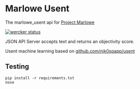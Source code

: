 # Marlowe Usent

The marlowe_usent api for [Project Marlowe](https://github.com/iepathos/marlowe_devops)

[![wercker status](https://app.wercker.com/status/a3ce8fb13332db20af9904cebb5d46bf/s/master "wercker status")](https://app.wercker.com/project/byKey/a3ce8fb13332db20af9904cebb5d46bf)


JSON API Server accepts text and returns an objectivity score.

Usent machine learning based on [github.com/nik0spapp/usent](https://github.com/nik0spapp/usent)


## Testing
````shell
pip install -r requirements.txt
nose
````